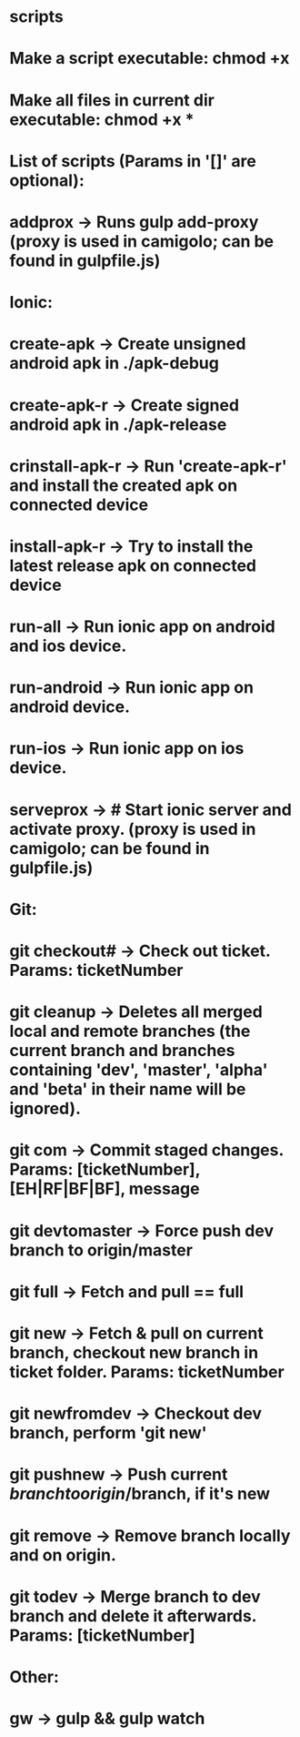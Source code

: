# scripts

# Make a script executable: chmod +x <FILENAME>
# Make all files in current dir executable: chmod +x *


# List of scripts (Params in '[]' are optional):
# addprox -> Runs gulp add-proxy (proxy is used in camigolo; can be found in gulpfile.js)

# Ionic:
# create-apk -> Create unsigned android apk in ./apk-debug
# create-apk-r -> Create signed android apk in ./apk-release
# crinstall-apk-r -> Run 'create-apk-r' and install the created apk on connected device
# install-apk-r -> Try to install the latest release apk on connected device
# run-all -> Run ionic app on android and ios device.
# run-android -> Run ionic app on android device.
# run-ios -> Run ionic app on ios device.
# serveprox -> # Start ionic server and activate proxy. (proxy is used in camigolo; can be found in gulpfile.js)

# Git:
# git checkout# -> Check out ticket. Params: ticketNumber
# git cleanup -> Deletes all merged local and remote branches (the current branch and branches containing 'dev', 'master', 'alpha' and 'beta' in their name will be ignored).
# git com -> Commit staged changes. Params: [ticketNumber], [EH|RF|BF|BF], message
# git devtomaster -> Force push dev branch to origin/master
# git full -> Fetch and pull == full
# git new -> Fetch & pull on current branch, checkout new branch in ticket folder. Params: ticketNumber
# git newfromdev -> Checkout dev branch, perform 'git new'
# git pushnew -> Push current $branch to origin/$branch, if it's new
# git remove -> Remove branch locally and on origin.
# git todev -> Merge branch to dev branch and delete it afterwards. Params: [ticketNumber]

# Other:
# gw -> gulp && gulp watch

